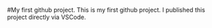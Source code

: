#My first github project. 
This is my first github project. I published this project directly via VSCode. 